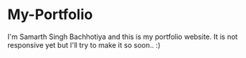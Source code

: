 # My-Portfolio
I'm Samarth Singh Bachhotiya and this is my portfolio website.
It is not responsive yet but I'll try to make it so soon.. :)

